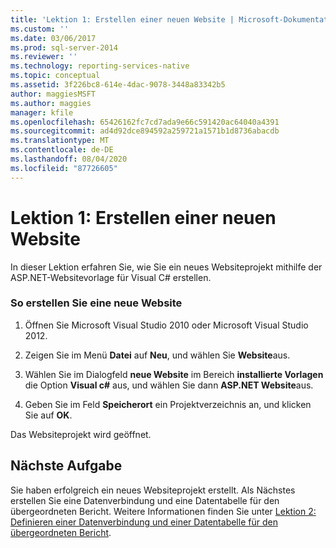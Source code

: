 ```yaml
---
title: 'Lektion 1: Erstellen einer neuen Website | Microsoft-Dokumentation'
ms.custom: ''
ms.date: 03/06/2017
ms.prod: sql-server-2014
ms.reviewer: ''
ms.technology: reporting-services-native
ms.topic: conceptual
ms.assetid: 3f226bc8-614e-4dac-9078-3448a83342b5
author: maggiesMSFT
ms.author: maggies
manager: kfile
ms.openlocfilehash: 65426162fc7cd7ada9e66c591420ac64040a4391
ms.sourcegitcommit: ad4d92dce894592a259721a1571b1d8736abacdb
ms.translationtype: MT
ms.contentlocale: de-DE
ms.lasthandoff: 08/04/2020
ms.locfileid: "87726605"
---
```

# <a name="lesson-1-create-a-new-web-site"></a>Lektion 1: Erstellen einer neuen Website
  In dieser Lektion erfahren Sie, wie Sie ein neues Websiteprojekt mithilfe der ASP.NET-Websitevorlage für Visual C# erstellen.  
  
### <a name="to-create-a-new-website"></a>So erstellen Sie eine neue Website  
  
1.  Öffnen Sie Microsoft Visual Studio 2010 oder Microsoft Visual Studio 2012.  
  
2.  Zeigen Sie im Menü **Datei** auf **Neu**, und wählen Sie **Website**aus.  
  
3.  Wählen Sie im Dialogfeld **neue Website** im Bereich **installierte Vorlagen** die Option **Visual c#** aus, und wählen Sie dann **ASP.NET Website**aus.  
  
4.  Geben Sie im Feld **Speicherort** ein Projektverzeichnis an, und klicken Sie auf **OK**.  
  
 Das Websiteprojekt wird geöffnet.  
  
## <a name="next-task"></a>Nächste Aufgabe  
 Sie haben erfolgreich ein neues Websiteprojekt erstellt. Als Nächstes erstellen Sie eine Datenverbindung und eine Datentabelle für den übergeordneten Bericht. Weitere Informationen finden Sie unter [Lektion 2: Definieren einer Datenverbindung und einer Datentabelle für den übergeordneten Bericht](lesson-2-define-a-data-connection-and-data-table-for-parent-report.md).  
  
  
